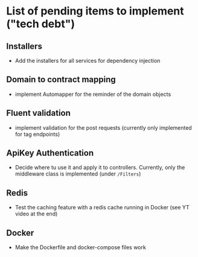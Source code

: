 # List of pending items to implement ("tech debt")

## Installers
- Add the installers for all services for dependency injection

## Domain to contract mapping
- implement Automapper for the reminder of the domain objects

## Fluent validation
- implement validation for the post requests (currently only implemented for tag endpoints)

## ApiKey Authentication
- Decide where tu use it and apply it to controllers. Currently, only the middleware class is implemented (under  `/Filters`)

## Redis
- Test the caching feature with a redis cache running in Docker (see YT video at the end)

## Docker
- Make the Dockerfile and docker-compose files work